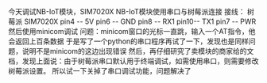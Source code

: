 今天调试NB-IoT模块，SIM7020X
NB-IoT模块使用串口与树莓派连接
接线：
树莓派  SIM7020X
pin4 -- 5V
pin6 -- GND
pin8 -- RX1
pin10-- TX1
pin7 -- PWR
然后使用minicom调试
问题：minicom窗口的光标一直跳，输入一个AT指令，他会返回上百条数据
于是写了一个python的串口程序再试了一下，发现也是同样问题，说明不是minicom的这边出现错误
然后，再仔细研究了卖模块的商家给的文档，发现上面说：由于树莓派串口默认用于终端调试，如需使用串口，则需要修改树莓派设置。
所以试一下关掉了串口调试功能，问题解决了